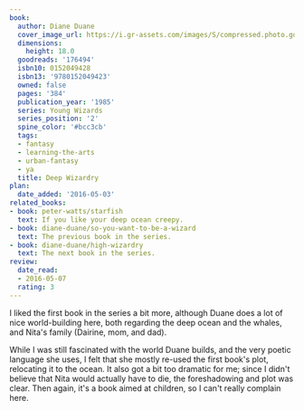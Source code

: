 ```yaml
---
book:
  author: Diane Duane
  cover_image_url: https://i.gr-assets.com/images/S/compressed.photo.goodreads.com/books/1389585314l/176494.jpg
  dimensions:
    height: 18.0
  goodreads: '176494'
  isbn10: 0152049428
  isbn13: '9780152049423'
  owned: false
  pages: '384'
  publication_year: '1985'
  series: Young Wizards
  series_position: '2'
  spine_color: '#bcc3cb'
  tags:
  - fantasy
  - learning-the-arts
  - urban-fantasy
  - ya
  title: Deep Wizardry
plan:
  date_added: '2016-05-03'
related_books:
- book: peter-watts/starfish
  text: If you like your deep ocean creepy.
- book: diane-duane/so-you-want-to-be-a-wizard
  text: The previous book in the series.
- book: diane-duane/high-wizardry
  text: The next book in the series.
review:
  date_read:
  - 2016-05-07
  rating: 3
---
```


I liked the first book in the series a bit more, although Duane does a lot of nice world-building here, both regarding
the deep ocean and the whales, and Nita's family (Dairine, mom, and dad).

While I was still fascinated with the world Duane builds, and the very poetic language she uses, I felt that she mostly
re-used the first book's plot, relocating it to the ocean. It also got a bit too dramatic for me; since I didn't believe
that Nita would actually have to die, the foreshadowing and plot was clear. Then again, it's a book aimed at
children, so I can't really complain here.
